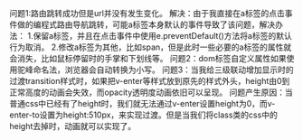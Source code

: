 问题1:路由跳转成功但是url并没有发生变化。
    解决：由于我直接在a标签的点击事件做的编程式路由导航跳转，可能a标签本身默认的事件导致了该问题，解决办法：
        1.保留a标签，并且在点击事件中使用e.preventDefault()方法将a标签的默认行为取消。
        2.修改a标签为其他，比如span，但是此时一些必要的a标签的属性就会消失，比如鼠标停留时的手掌和下划线等。
问题2：dom标签自定义属性如果使用驼峰命名法，浏览器会自动转换为小写。
问题3：当我给三级联动增加显示时的过渡transition样式时，如果把v-enter等样式放到原先的样式外头，height由0到正常高度的动画会失效，而opacity透明度动画依旧可以呈现。
    问题产生原因：当普通css中已经有了height时，我们就无法通过v-enter设置height为0，而v-enter-to设置为height:510px，来实现过渡。但是当我们将class类的css中的height去掉时，动画就可以实现了。
    
